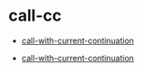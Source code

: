 # call-cc


* [call-with-current-continuation](call.md)

* [call-with-current-continuation](call.md)
